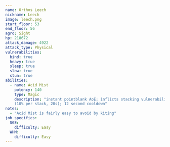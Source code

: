 ```yaml
---
name: Orthos Leech
nickname: Leech
image: leech.png
start_floor: 53
end_floor: 56
agro: Sight
hp: 218672
attack_damage: 4922
attack_type: Physical
vulnerabilities:
  bind: true
  heavy: true
  sleep: true
  slow: true
  stun: true
abilities:
  - name: Acid Mist
    potency: 140
    type: Magic
    description: "instant pointblank AoE; inflicts stacking vulnerability up
    (10% per stack, 20s); 12 second cooldown"
notes:
  - "Acid Mist is fairly easy to avoid by kiting"
job_specifics:
  SGE:
    difficulty: Easy
  WHM:
    difficulty: Easy
---
```

